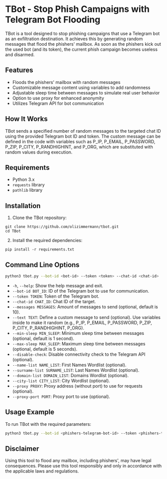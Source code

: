 
# TBot - Stop Phish Campaigns with Telegram Bot Flooding

TBot is a tool designed to stop phishing campaigns that use a Telegram bot as an exfiltration destination. It achieves this by generating random messages that flood the phishers' mailbox. As soon as the phishers kick out the used bot (and its token), the current phish campaign becomes useless and disarmed.

## Features

- Floods the phishers' mailbox with random messages
- Customizable message content using variables to add randomness
- Adjustable sleep time between messages to simulate real user behavior
- Option to use proxy for enhanced anonymity
- Utilizes Telegram API for bot communication

## How It Works

TBot sends a specified number of random messages to the targeted chat ID using the provided Telegram bot ID and token. The custom message can be defined in the code with variables such as P_IP, P_EMAIL, P_PASSWORD, P_ZIP, P_CITY, P_RANDHIGHINT, and P_ORG, which are substituted with random values during execution.

## Requirements

- Python 3.x
- `requests` library
- `pathlib` library

## Installation

1. Clone the TBot repository:

```
git clone https://github.com/olizimmermann/tbot.git
cd TBot
```

2. Install the required dependencies:

```
pip install -r requirements.txt
```

## Command Line Options

```bash
python3 tbot.py --bot-id <bot-id> --token <token> --chat-id <chat-id>
```

- `-h`, `--help`: Show the help message and exit.
- `--bot-id BOT_ID`: ID of the Telegram bot to use for communication.
- `--token TOKEN`: Token of the Telegram bot.
- `--chat-id CHAT_ID`: Chat ID of the target.
- `--messages MESSAGES`: Amount of messages to send (optional, default is 10).
- `--text TEXT`: Define a custom message to send (optional). Use variables inside to make it random (e.g., P_IP, P_EMAIL, P_PASSWORD, P_ZIP, P_CITY, P_RANDHIGHINT, P_ORG).
- `--min-sleep MIN_SLEEP`: Minimum sleep time between messages (optional, default is 1 second).
- `--max-sleep MAX_SLEEP`: Maximum sleep time between messages (optional, default is 5 seconds).
- `--disable-check`: Disable connectivity check to the Telegram API (optional).
- `--name-list NAME_LIST`: First Names Wordlist (optional).
- `--surname-list SURNAME_LIST`: Last Names Wordlist (optional).
- `--domain-list DOMAIN_LIST`: Domains Wordlist (optional).
- `--city-list CITY_LIST`: City Wordlist (optional).
- `--proxy PROXY`: Proxy address (without port) to use for requests (optional).
- `--proxy-port PORT`: Proxy port to use (optional).

## Usage Example

To run TBot with the required parameters:

```bash
python3 tbot.py --bot-id <phishers-telegram-bot-id> --token <phishers-telegram-bot-token> --chat-id <target-chat-id>
```

## Disclaimer

Using this tool to flood any mailbox, including phishers', may have legal consequences. Please use this tool responsibly and only in accordance with the applicable laws and regulations.
